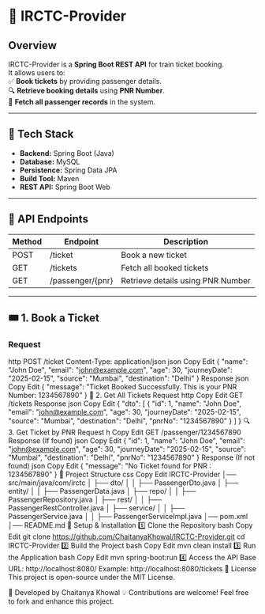 # 🚆 IRCTC-Provider

## Overview
IRCTC-Provider is a **Spring Boot REST API** for train ticket booking.  
It allows users to:  
✅ **Book tickets** by providing passenger details.  
🔍 **Retrieve booking details** using **PNR Number**.  
📜 **Fetch all passenger records** in the system.  

---

## 🔧 Tech Stack
- **Backend:** Spring Boot (Java)
- **Database:** MySQL
- **Persistence:** Spring Data JPA
- **Build Tool:** Maven
- **REST API:** Spring Boot Web  

---

## 📌 API Endpoints

| Method  | Endpoint             | Description                         |
|---------|----------------------|-------------------------------------|
| POST    | /ticket              | Book a new ticket                   |
| GET     | /tickets             | Fetch all booked tickets            |
| GET     | /passenger/{pnr}     | Retrieve details using PNR Number   |

---

## 🎟️ **1. Book a Ticket**

### **Request**
http
POST /ticket
Content-Type: application/json
json
Copy
Edit
{
  "name": "John Doe",
  "email": "john@example.com",
  "age": 30,
  "journeyDate": "2025-02-15",
  "source": "Mumbai",
  "destination": "Delhi"
}
Response
json
Copy
Edit
{
  "message": "Ticket Booked Successfully. This is your PNR Number: 1234567890"
}
📜 2. Get All Tickets
Request
http
Copy
Edit
GET /tickets
Response
json
Copy
Edit
{
  "dto": [
    {
      "id": 1,
      "name": "John Doe",
      "email": "john@example.com",
      "age": 30,
      "journeyDate": "2025-02-15",
      "source": "Mumbai",
      "destination": "Delhi",
      "pnrNo": "1234567890"
    }
  ]
}
🔍 3. Get Ticket by PNR
Request
h
Copy
Edit
GET /passenger/1234567890
Response (If found)
json
Copy
Edit
{
  "id": 1,
  "name": "John Doe",
  "email": "john@example.com",
  "age": 30,
  "journeyDate": "2025-02-15",
  "source": "Mumbai",
  "destination": "Delhi",
  "pnrNo": "1234567890"
}
Response (If not found)
json
Copy
Edit
{
  "message": "No Ticket found for PNR : 1234567890"
}
📂 Project Structure
css
Copy
Edit
IRCTC-Provider
│── src/main/java/com/irctc
│   ├── dto/
│   │   ├── PassengerDto.java
│   ├── entity/
│   │   ├── PassengerData.java
│   ├── repo/
│   │   ├── PassengerRepository.java
│   ├── rest/
│   │   ├── PassengerRestController.java
│   ├── service/
│   │   ├── PassengerService.java
│   │   ├── PassengerServiceImpl.java
│── pom.xml
│── README.md
🚀 Setup & Installation
1️⃣ Clone the Repository
bash
Copy
Edit
git clone https://github.com/ChaitanyaKhowal/IRCTC-Provider.git
cd IRCTC-Provider
2️⃣ Build the Project
bash
Copy
Edit
mvn clean install
3️⃣ Run the Application
bash
Copy
Edit
mvn spring-boot:run
4️⃣ Access the API
Base URL: http://localhost:8080/
Example: http://localhost:8080/tickets
📜 License
This project is open-source under the MIT License.

🔹 Developed by Chaitanya Khowal
💡 Contributions are welcome! Feel free to fork and enhance this project.
